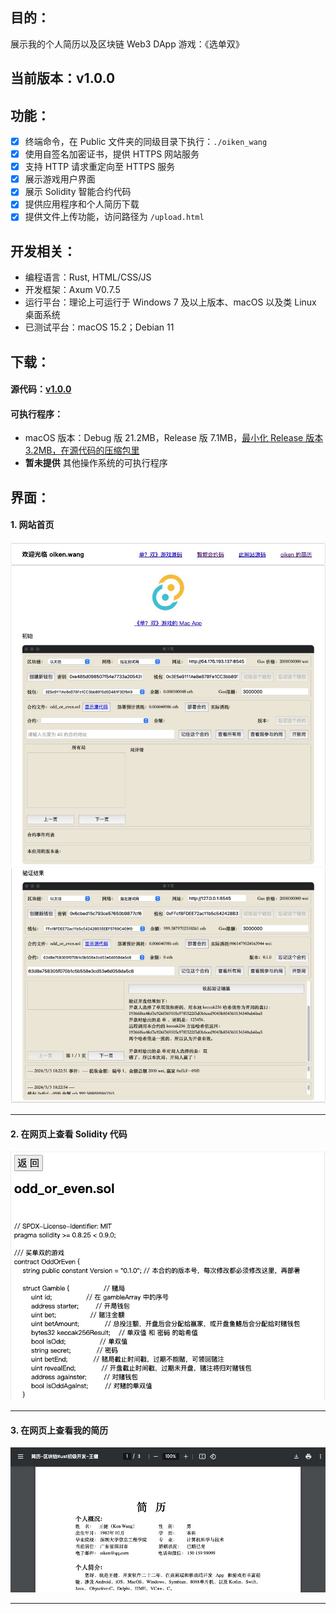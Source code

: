 ## 目的：
展示我的个人简历以及区块链 Web3 DApp 游戏：《选单双》

## 当前版本：v1.0.0

## 功能：
- [x] 终端命令，在 Public 文件夹的同级目录下执行：`./oiken_wang`
- [x] 使用自签名加密证书，提供 HTTPS 网站服务
- [x] 支持 HTTP 请求重定向至 HTTPS 服务
- [x] 展示游戏用户界面
- [x] 展示 Solidity 智能合约代码
- [x] 提供应用程序和个人简历下载
- [x] 提供文件上传功能，访问路径为 `/upload.html`

## 开发相关：
* 编程语言：Rust, HTML/CSS/JS
* 开发框架：Axum V0.7.5
* 运行平台：理论上可运行于 Windows 7 及以上版本、macOS 以及类 Linux 桌面系统
* 已测试平台：macOS 15.2；Debian 11

## 下载：
#### 源代码：[v1.0.0](md/work/oiken.wang/oiken.wang_v1.0.0_source_code.zip)

#### 可执行程序：
* macOS 版本：Debug 版 21.2MB，Release 版 7.1MB，[最小化 Release 版本 3.2MB，在源代码的压缩包里](md/work/oiken.wang/oiken.wang_v1.0.0_source_code.zip)
* **暂未提供** 其他操作系统的可执行程序

## 界面：
#### 1. 网站首页

<img src="md/work/oiken.wang/oiken.wang-01.jpg" class="markdown-img-container" alt="首页顶部">
<img src="md/work/oiken.wang/oiken.wang-02.jpg" class="markdown-img-container" alt="首页底部">

---

#### 2. 在网页上查看 Solidity 代码

<img src="md/work/oiken.wang/oiken.wang-03.jpg" class="markdown-img-container" alt="网页展示 Solidity 代码">

---

#### 3. 在网页上查看我的简历

<img src="md/work/oiken.wang/oiken.wang-04.jpg" class="markdown-img-container" alt="网页展示我的简历">

---
